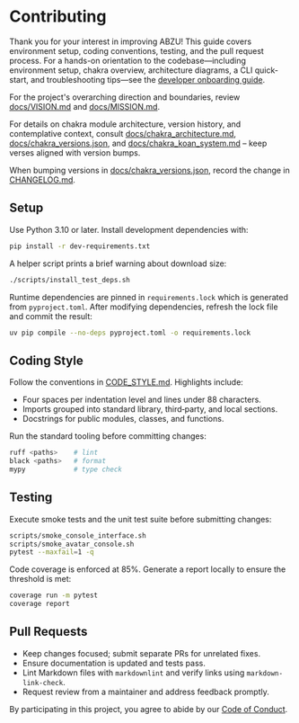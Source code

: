 # Contributing

Thank you for your interest in improving ABZU! This guide covers environment
setup, coding conventions, testing, and the pull request process. For a hands-on
orientation to the codebase—including environment setup, chakra overview,
architecture diagrams, a CLI quick-start, and troubleshooting tips—see the
[developer onboarding guide](docs/developer_onboarding.md).

For the project's overarching direction and boundaries, review
[docs/VISION.md](docs/VISION.md) and [docs/MISSION.md](docs/MISSION.md).

For details on chakra module architecture, version history, and contemplative
context, consult
[docs/chakra_architecture.md](docs/chakra_architecture.md),
[docs/chakra_versions.json](docs/chakra_versions.json), and
[docs/chakra_koan_system.md](docs/chakra_koan_system.md) – keep verses aligned
with version bumps.

When bumping versions in
[docs/chakra_versions.json](docs/chakra_versions.json), record the change in
[CHANGELOG.md](CHANGELOG.md).

## Setup

Use Python 3.10 or later. Install development dependencies with:

```bash
pip install -r dev-requirements.txt
```

A helper script prints a brief warning about download size:

```bash
./scripts/install_test_deps.sh
```

Runtime dependencies are pinned in `requirements.lock` which is generated from
`pyproject.toml`. After modifying dependencies, refresh the lock file and commit
the result:

```bash
uv pip compile --no-deps pyproject.toml -o requirements.lock
```

## Coding Style

Follow the conventions in [CODE_STYLE.md](CODE_STYLE.md). Highlights include:

- Four spaces per indentation level and lines under 88 characters.
- Imports grouped into standard library, third‑party, and local sections.
- Docstrings for public modules, classes, and functions.

Run the standard tooling before committing changes:

```bash
ruff <paths>    # lint
black <paths>   # format
mypy            # type check
```

## Testing

Execute smoke tests and the unit test suite before submitting changes:

```bash
scripts/smoke_console_interface.sh
scripts/smoke_avatar_console.sh
pytest --maxfail=1 -q
```

Code coverage is enforced at 85%. Generate a report locally to ensure the
threshold is met:

```bash
coverage run -m pytest
coverage report
```

## Pull Requests

- Keep changes focused; submit separate PRs for unrelated fixes.
- Ensure documentation is updated and tests pass.
- Lint Markdown files with `markdownlint` and verify links using `markdown-link-check`.
- Request review from a maintainer and address feedback promptly.

By participating in this project, you agree to abide by our [Code of Conduct](CODE_OF_CONDUCT.md).
